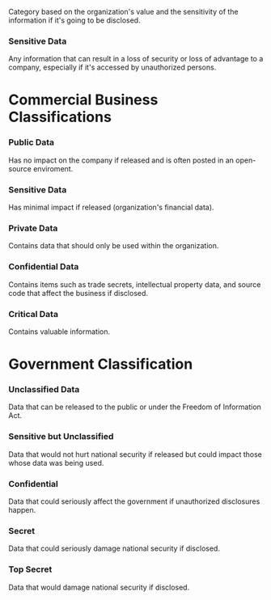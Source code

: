Category based on the organization's value and the sensitivity of the information if it's going to be disclosed.
### Sensitive Data
Any information that can result in a loss of security or loss of advantage to a company, especially if it's accessed by unauthorized persons.
# Commercial Business Classifications
### Public Data
Has no impact on the company if released and is often posted in an open-source enviroment.
### Sensitive Data
Has minimal impact if released (organization's financial data).
### Private Data
Contains data that should only be used within the organization.
### Confidential Data
Contains items such as trade secrets, intellectual property data, and source code that affect the business if disclosed.
### Critical Data
Contains valuable information.

# Government Classification
### Unclassified Data
Data that can be released to the public or under the Freedom of Information Act.
### Sensitive but Unclassified
Data that would not hurt national security if released but could impact those whose data was being used.
### Confidential 
Data that could seriously affect the government if unauthorized disclosures happen.
### Secret
Data that could seriously damage national security if disclosed.
### Top Secret
Data that would damage national security if disclosed.
